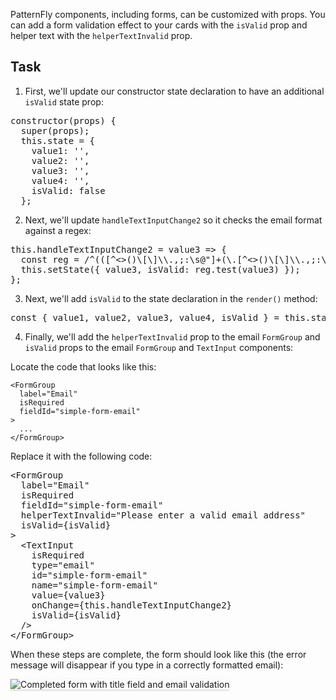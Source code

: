 PatternFly components, including forms, can be customized with props. You can add a form validation effect to your cards with the `isValid` prop and helper text with the `helperTextInvalid` prop.

## Task

1) First, we'll update our constructor state declaration to have an additional `isValid` state prop:

<pre class="file" data-target="clipboard">
constructor(props) {
  super(props);
  this.state = {
    value1: '',
    value2: '',
    value3: '',
    value4: '',
    isValid: false
  };
</pre>

2) Next, we'll update `handleTextInputChange2` so it checks the email format against a regex:
<pre class="file" data-target="clipboard">
this.handleTextInputChange2 = value3 => {
  const reg = /^(([^<>()\[\]\\.,;:\s@"]+(\.[^<>()\[\]\\.,;:\s@"]+)*)|(".+"))@((\[[0-9]{1,3}\.[0-9]{1,3}\.[0-9]{1,3}\.[0-9]{1,3}\])|(([a-zA-Z\-0-9]+\.)+[a-zA-Z]{2,}))$/;
  this.setState({ value3, isValid: reg.test(value3) });
};
</pre>

3) Next, we'll add `isValid` to the state declaration in the `render()` method:

<pre class="file" data-target="clipboard">
const { value1, value2, value3, value4, isValid } = this.state;
</pre>

4) Finally, we'll add the `helperTextInvalid` prop to the email `FormGroup` and `isValid` props to the email `FormGroup` and `TextInput` components:

Locate the code that looks like this:

```
<FormGroup
  label="Email"
  isRequired
  fieldId="simple-form-email"
>
  ...
</FormGroup>
```

Replace it with the following code:

<pre class="file" data-target="clipboard">
&lt;FormGroup
  label="Email"
  isRequired
  fieldId="simple-form-email"
  helperTextInvalid="Please enter a valid email address"
  isValid={isValid}
&gt;
  &lt;TextInput
    isRequired
    type="email"
    id="simple-form-email"
    name="simple-form-email"
    value={value3}
    onChange={this.handleTextInputChange2}
    isValid={isValid}
  /&gt;
&lt;/FormGroup&gt;
</pre>

When these steps are complete, the form should look like this (the error message will disappear if you type in a correctly formatted email):

<img src="forms/assets/step3.png" alt="Completed form with title field and email validation" style="box-shadow: rgba(3, 3, 3, 0.2) 0px 1.25px 2.5px 0px;" />
